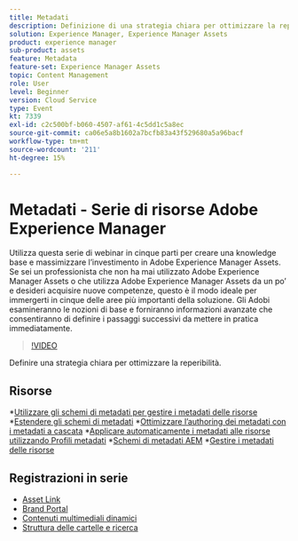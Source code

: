 ```yaml
---
title: Metadati
description: Definizione di una strategia chiara per ottimizzare la reperibilità
solution: Experience Manager, Experience Manager Assets
product: experience manager
sub-product: assets
feature: Metadata
feature-set: Experience Manager Assets
topic: Content Management
role: User
level: Beginner
version: Cloud Service
type: Event
kt: 7339
exl-id: c2c500bf-b060-4507-af61-4c5dd1c5a8ec
source-git-commit: ca06e5a8b1602a7bcfb83a43f529680a5a96bacf
workflow-type: tm+mt
source-wordcount: '211'
ht-degree: 15%

---
```


# Metadati - Serie di risorse Adobe Experience Manager

Utilizza questa serie di webinar in cinque parti per creare una knowledge base e massimizzare l’investimento in Adobe Experience Manager Assets. Se sei un professionista che non ha mai utilizzato Adobe Experience Manager Assets o che utilizza Adobe Experience Manager Assets da un po’ e desideri acquisire nuove competenze, questo è il modo ideale per immergerti in cinque delle aree più importanti della soluzione. Gli Adobi esamineranno le nozioni di base e forniranno informazioni avanzate che consentiranno di definire i passaggi successivi da mettere in pratica immediatamente.

>[!VIDEO](https://video.tv.adobe.com/v/332134/?quality=12&learn=on&hidetitle=true)

Definire una strategia chiara per ottimizzare la reperibilità.

## Risorse

*[Utilizzare gli schemi di metadati per gestire i metadati delle risorse](https://experienceleague.adobe.com/docs/experience-manager-learn/assets/authoring/metadata.html)
*[Estendere gli schemi di metadati](https://experienceleague.adobe.com/docs/experience-manager-learn/assets/configuring/metadata-schemas.html?lang=it)
*[Ottimizzare l’authoring dei metadati con i metadati a cascata](https://experienceleague.adobe.com/docs/experience-manager-learn/assets/metadata/cascade-metadata-feature-video-use.html?lang=it)
*[Applicare automaticamente i metadati alle risorse utilizzando Profili metadati](https://experienceleague.adobe.com/docs/experience-manager-learn/assets/configuring/metadata-profiles.html?lang=it)
*[Schemi di metadati AEM](https://experienceleague.adobe.com/docs/experience-manager-65/assets/administer/metadata-schemas.html?lang=en#administer)
*[Gestire i metadati delle risorse](https://experienceleague.adobe.com/docs/experience-manager-65/assets/using/metadata.html?lang=en#RegisteringacustomnamespacewithinAEM)

## Registrazioni in serie

* [Asset Link](asset-link.md)
* [Brand Portal](brand-portal.md)
* [Contenuti multimediali dinamici](dynamic-media.md)
* [Struttura delle cartelle e ricerca](folder-structure-search.md)
